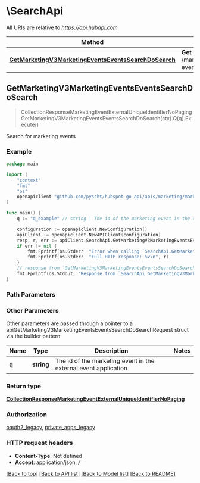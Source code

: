 # \SearchApi

All URIs are relative to *https://api.hubapi.com*

Method | HTTP request | Description
------------- | ------------- | -------------
[**GetMarketingV3MarketingEventsEventsSearchDoSearch**](SearchApi.md#GetMarketingV3MarketingEventsEventsSearchDoSearch) | **Get** /marketing/v3/marketing-events/events/search | Search for marketing events



## GetMarketingV3MarketingEventsEventsSearchDoSearch

> CollectionResponseMarketingEventExternalUniqueIdentifierNoPaging GetMarketingV3MarketingEventsEventsSearchDoSearch(ctx).Q(q).Execute()

Search for marketing events



### Example

```go
package main

import (
    "context"
    "fmt"
    "os"
    openapiclient "github.com/pyscht/hubspot-go-api/apis/marketing/marketing-events-beta"
)

func main() {
    q := "q_example" // string | The id of the marketing event in the external event application

    configuration := openapiclient.NewConfiguration()
    apiClient := openapiclient.NewAPIClient(configuration)
    resp, r, err := apiClient.SearchApi.GetMarketingV3MarketingEventsEventsSearchDoSearch(context.Background()).Q(q).Execute()
    if err != nil {
        fmt.Fprintf(os.Stderr, "Error when calling `SearchApi.GetMarketingV3MarketingEventsEventsSearchDoSearch``: %v\n", err)
        fmt.Fprintf(os.Stderr, "Full HTTP response: %v\n", r)
    }
    // response from `GetMarketingV3MarketingEventsEventsSearchDoSearch`: CollectionResponseMarketingEventExternalUniqueIdentifierNoPaging
    fmt.Fprintf(os.Stdout, "Response from `SearchApi.GetMarketingV3MarketingEventsEventsSearchDoSearch`: %v\n", resp)
}
```

### Path Parameters



### Other Parameters

Other parameters are passed through a pointer to a apiGetMarketingV3MarketingEventsEventsSearchDoSearchRequest struct via the builder pattern


Name | Type | Description  | Notes
------------- | ------------- | ------------- | -------------
 **q** | **string** | The id of the marketing event in the external event application | 

### Return type

[**CollectionResponseMarketingEventExternalUniqueIdentifierNoPaging**](CollectionResponseMarketingEventExternalUniqueIdentifierNoPaging.md)

### Authorization

[oauth2_legacy](../README.md#oauth2_legacy), [private_apps_legacy](../README.md#private_apps_legacy)

### HTTP request headers

- **Content-Type**: Not defined
- **Accept**: application/json, */*

[[Back to top]](#) [[Back to API list]](../README.md#documentation-for-api-endpoints)
[[Back to Model list]](../README.md#documentation-for-models)
[[Back to README]](../README.md)

